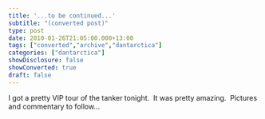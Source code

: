 ```yaml
---
title: '...to be continued...'
subtitle: "(converted post)"
type: post
date: 2010-01-26T21:05:00.000+13:00
tags: ["converted","archive","dantarctica"]
categories: ["dantarctica"]
showDisclosure: false
showConverted: true
draft: false
---
```


I got a pretty VIP tour of the tanker tonight.  It was pretty amazing.  Pictures and commentary to follow...